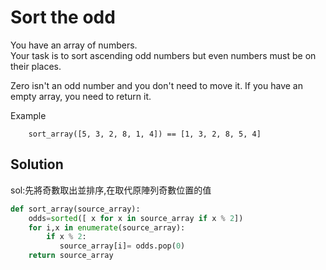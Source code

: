 # Sort the odd

You have an array of numbers.</br>
Your task is to sort ascending odd numbers but even numbers must be on their places.</br>

Zero isn't an odd number and you don't need to move it. If you have an empty array, you need to return it.</br>

Example

```
    sort_array([5, 3, 2, 8, 1, 4]) == [1, 3, 2, 8, 5, 4]
```


## Solution

sol:先將奇數取出並排序,在取代原陣列奇數位置的值



```python 
def sort_array(source_array):
    odds=sorted([ x for x in source_array if x % 2])    
    for i,x in enumerate(source_array):
        if x % 2:
           source_array[i]= odds.pop(0)           
    return source_array 
```
